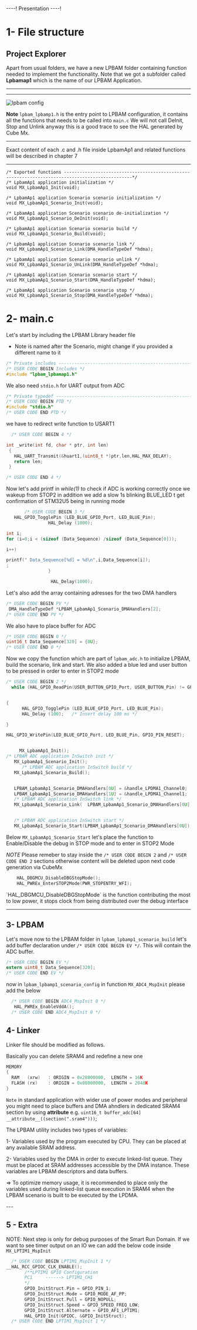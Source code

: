 ----!
Presentation
----!

# 1- File structure 

## Project Explorer

  Apart from usual folders, we have a new LPBAM folder containing function needed to implement the functionality.
  Note that we got a subfolder called **Lpbamap1** which is the name of our LPBAM Application.

---

<!-- here we can add a description of what to expect in the various folders -->
---
![lpbam config](./img/01.png)

**Note** `lpbam_lpbamp1.h`  is the entry point to LPBAM configuration, it contains all the functions that needs to be called into `main.c`
We will not call DeInit, Stop and Unlink anyway this is a good trace to see the HAL generated by Cube Mx.

---
<ainfo>
Exact content of each .c and .h file inside LpbamAp1 and related functions will be described in chapter 7
</ainfo>

---

```c-nc
/* Exported functions ------------------------------------------------------------------------------------------------*/
/* LpbamAp1 application initialization */
void MX_LpbamAp1_Init(void);

/* LpbamAp1 application Scenario scenario initialization */
void MX_LpbamAp1_Scenario_Init(void);

/* LpbamAp1 application Scenario scenario de-initialization */
void MX_LpbamAp1_Scenario_DeInit(void);

/* LpbamAp1 application Scenario scenario build */
void MX_LpbamAp1_Scenario_Build(void);

/* LpbamAp1 application Scenario scenario link */
void MX_LpbamAp1_Scenario_Link(DMA_HandleTypeDef *hdma);

/* LpbamAp1 application Scenario scenario unlink */
void MX_LpbamAp1_Scenario_UnLink(DMA_HandleTypeDef *hdma);

/* LpbamAp1 application Scenario scenario start */
void MX_LpbamAp1_Scenario_Start(DMA_HandleTypeDef *hdma);

/* LpbamAp1 application Scenario scenario stop */
void MX_LpbamAp1_Scenario_Stop(DMA_HandleTypeDef *hdma);

```
# 2- main.c 

Let's start by including the LPBAM Library header file
* Note is named after the Scenario, might change if you provided a different name to it
  
```c
/* Private includes ----------------------------------------------------------*/
/* USER CODE BEGIN Includes */
#include "lpbam_lpbamap1.h"
```

We also need `stdio.h` for UART output from ADC

```c
/* Private typedef -----------------------------------------------------------*/
/* USER CODE BEGIN PTD */
#include "stdio.h"
/* USER CODE END PTD */
```

we have to redirect write function to USART1

```c
  /* USER CODE BEGIN 4 */

int _write(int fd, char * ptr, int len)
 {
   HAL_UART_Transmit(&huart1,(uint8_t *)ptr,len,HAL_MAX_DELAY);
   return len;
 }

/* USER CODE END 4 */
```
Now let's add printf in *while(1)* to check if ADC is working correctly once we wakeup from STOP2 in addition we add a slow 1s blinking BLUE_LED t get confirmation of STM32U5 being in running mode

```c
       /* USER CODE BEGIN 3 */
   HAL_GPIO_TogglePin (LED_BLUE_GPIO_Port, LED_BLUE_Pin);
                HAL_Delay (1000);

int i;
for (i=0;i < (sizeof (Data_Sequence) /sizeof (Data_Sequence[0]));

i++)

printf(" Data_Sequence[%d] = %d\n",i,Data_Sequence[i]);
;
                }

                 HAL_Delay(1000);
```


Let's also add the array containing adresses for the two DMA handlers 

```c
/* USER CODE BEGIN PV */
 DMA_HandleTypeDef *LPBAM_LpbamAp1_Scenario_DMAHandlers[2];
/* USER CODE END PV */
```
We also have to place buffer for ADC

```c
/* USER CODE BEGIN 0 */
uint16_t Data_Sequence[320] = {0U};
/* USER CODE END 0 */
```

Now we copy the function which are part of `lpbam_adc.h` to initialize LPBAM, build the scenario, link and start.
We also added a blue led and user button to be pressed in order to enter in STOP2 mode

<!--button point should e reviewed we probably do not need interrupt on user button pin and we need to set correctly PB7 in cube MX -->

```c
/* USER CODE BEGIN 2 */
  while (HAL_GPIO_ReadPin(USER_BUTTON_GPIO_Port, USER_BUTTON_Pin) != GPIO_PIN_SET)


{
	  HAL_GPIO_TogglePin (LED_BLUE_GPIO_Port, LED_BLUE_Pin);
	  HAL_Delay (100);   /* Insert delay 100 ms */

}

HAL_GPIO_WritePin(LED_BLUE_GPIO_Port, LED_BLUE_Pin, GPIO_PIN_RESET);


     MX_LpbamAp1_Init();
/* LPBAM ADC application InSwitch init */
   MX_LpbamAp1_Scenario_Init();
      /* LPBAM ADC application InSwitch build */
   MX_LpbamAp1_Scenario_Build();


   LPBAM_LpbamAp1_Scenario_DMAHandlers[0U] = &handle_LPDMA1_Channel0;
   LPBAM_LpbamAp1_Scenario_DMAHandlers[1U] = &handle_LPDMA1_Channel1;
   /* LPBAM ADC application InSwitch link */
   MX_LpbamAp1_Scenario_Link(  LPBAM_LpbamAp1_Scenario_DMAHandlers[0U]);


   /* LPBAM ADC application InSwitch start */
   MX_LpbamAp1_Scenario_Start(LPBAM_LpbamAp1_Scenario_DMAHandlers[0U]);
```
Below `MX_LpbamAp1_Scenario_Start` let's place
the function to Enable/Disable the debug in STOP mode and to enter in STOP2 Mode 

*NOTE* Please remeber to stay inside the `/* USER CODE BEGIN 2` and `/* USER CODE END 2` sections otherwise content will be deleted upon next code generation via CubeMx


```c
    HAL_DBGMCU_DisableDBGStopMode();
    HAL_PWREx_EnterSTOP2Mode(PWR_STOPENTRY_WFI);
```
<!-- check if we need to add debug mx or some macros as well -->

<ainfo>
 `HAL_DBGMCU_DisableDBGStopMode` is the function contributing the most to low power, it stops clock from being distributed over the debug interface
</ainfo>

---

## 3- LPBAM 

Let's move now to the LPBAM folder
 in `lpbam_lpbamp1_scenario_build` let's add buffer declaration under `/* USER CODE BEGIN EV */`. This will contain the ADC buffer.

 ```c
/* USER CODE BEGIN EV */
extern uint8_t Data_Sequence[320];
/* USER CODE END EV */
 ```
now in `lpbam_lpbamp1_scenario_config`
in function `MX_ADC4_MspInit` please add the below 

```c
  /* USER CODE BEGIN ADC4_MspInit 0 */
   HAL_PWREx_EnableVddA();
  /* USER CODE END ADC4_MspInit 0 */
```

  ## 4- Linker

  Linker file should be modified as follows.
  
Basically you can delete SRAM4 and redefine a new one

```c
MEMORY
{
  RAM	(xrw)	: ORIGIN = 0x28000000,	LENGTH = 16K
  FLASH	(rx)	: ORIGIN = 0x08000000,	LENGTH = 2048K
}
```

`Note` in standard application with wider use of power modes and peripheral you might need to place buffers and DMA ahndlers in dedicated SRAM4 section by using __attribute__ e.g. `uint16_t buffer_adc[64] __attribute__((section(".sram4")))`;


<ainfo>
The LPBAM utility includes two types of variables:

1- Variables used by the program executed by CPU. They can be placed at any available SRAM address.

2- Variables used by the DMA in order to execute linked-list queue. They must be placed at SRAM addresses accessible by the DMA instance. These variables are LPBAM descriptors and data buffers.

=> To optimize memory usage, it is recommended to place only the variables used during linked-list queue execution in SRAM4 when the LPBAM scenario is built to be executed by the LPDMA.

</ainfo>
---

## 5 - Extra

NOTE: Next step is only for debug purposes of the Smart Run Domain.
  If we want to see timer output on an IO we can add the below code inside `MX_LPTIM1_MspInit`

```c
  /* USER CODE BEGIN LPTIM1_MspInit 1 */
__HAL_RCC_GPIOC_CLK_ENABLE();
       /**LPTIM1 GPIO Configuration
       PC1     ------> LPTIM1_CH1
       */
       GPIO_InitStruct.Pin = GPIO_PIN_1;
       GPIO_InitStruct.Mode = GPIO_MODE_AF_PP;
       GPIO_InitStruct.Pull = GPIO_NOPULL;
       GPIO_InitStruct.Speed = GPIO_SPEED_FREQ_LOW;
       GPIO_InitStruct.Alternate = GPIO_AF1_LPTIM1;
       HAL_GPIO_Init(GPIOC, &GPIO_InitStruct);
  /* USER CODE END LPTIM1_MspInit 1 */
```
